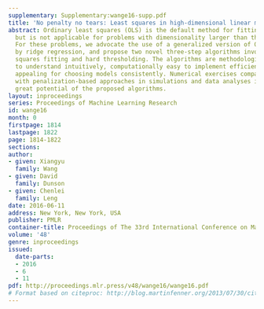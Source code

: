 ```yaml
---
supplementary: Supplementary:wange16-supp.pdf
title: 'No penalty no tears: Least squares in high-dimensional linear models'
abstract: Ordinary least squares (OLS) is the default method for fitting linear models,
  but is not applicable for problems with dimensionality larger than the sample size.
  For these problems, we advocate the use of a generalized version of OLS motivated
  by ridge regression, and propose two novel three-step algorithms involving least
  squares fitting and hard thresholding. The algorithms are methodologically simple
  to understand intuitively, computationally easy to implement efficiently, and theoretically
  appealing for choosing models consistently. Numerical exercises comparing our methods
  with penalization-based approaches in simulations and data analyses illustrate the
  great potential of the proposed algorithms.
layout: inproceedings
series: Proceedings of Machine Learning Research
id: wange16
month: 0
firstpage: 1814
lastpage: 1822
page: 1814-1822
sections: 
author:
- given: Xiangyu
  family: Wang
- given: David
  family: Dunson
- given: Chenlei
  family: Leng
date: 2016-06-11
address: New York, New York, USA
publisher: PMLR
container-title: Proceedings of The 33rd International Conference on Machine Learning
volume: '48'
genre: inproceedings
issued:
  date-parts:
  - 2016
  - 6
  - 11
pdf: http://proceedings.mlr.press/v48/wange16/wange16.pdf
# Format based on citeproc: http://blog.martinfenner.org/2013/07/30/citeproc-yaml-for-bibliographies/
---
```

